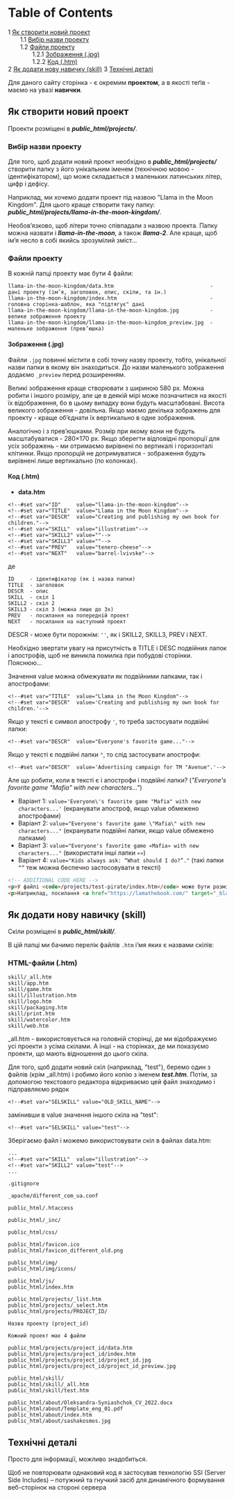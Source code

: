 # Table of Contents

1 [Як створити новий проект](#Як-створити-новий-проект)  
  1.1 [Вибір назви проекту](#Вибір-назви-проекту)  
  1.2 [Файли проекту](#Файли-проекту)  
    1.2.1 [Зображення (.jpg)](#Зображення-jpg)  
    1.2.2 [Код (.htm)](#Код-htm)  
2 [Як додати нову навичку (skill)](#Як-додати-нову-навичку-skill)
3 [Технічні деталі](#Технічні-деталі)


Для даного сайту сторінка - є окремим **проектом**, а в якості теґів - маємо на увазі **навички**.

## Як створити новий проект

Проекти розміщені в _**public_html/projects/**_.

### Вибір назви проекту

Для того, щоб додати новий проект необхідно в _**public_html/projects/**_ створити папку з його унікальним іменем (технічною мовою - ідентифікатором), що може складається з маленьких латинських літер, цифр і дефісу.

Наприклад, ми хочемо додати проект під назвою "Llama in the Moon Kingdom". Для цього краще створити таку папку: _**public_html/projects/llama-in-the-moon-kingdom/**_.

Необов’язково, щоб літери точно співпадали з назвою проекта. Папку можна назвати і _**llama-in-the-moon**_, а також _**llama-2**_. Але краще, щоб ім’я несло в собі якийсь зрозумілий зміст...

### Файли проекту

В кожній папці проекту має бути 4 файли:

```
llama-in-the-moon-kingdom/data.htm                               - дані проекту (ім’я, заголовок, опис, скіли, та ін.)
llama-in-the-moon-kingdom/index.htm                              - головна сторінка-шаблон, яка "підтягує" дані
llama-in-the-moon-kingdom/llama-in-the-moon-kingdom.jpg          - велике зображення проекту
llama-in-the-moon-kingdom/llama-in-the-moon-kingdom_preview.jpg  - маленьке зображення (прев’юшка)
```

#### Зображення (.jpg)

Файли `.jpg` повинні містити в собі точну назву проекту, тобто, унікальної назви папки в якому він знаходиться. До назви маленького зображення додаємо `_preview` перед розширенням.

Великі зображення краще створювати з шириною 580 px. Можна робити і іншого розміру, але це в деякій мірі може позначитися на якості їх відображення, бо в цьому випадку вони будуть масштабовані. Висота великого зображення - довільна. Якщо маємо декілька зображень для проекту - краще об’єднати їх вертикально в одне зображення.

Аналогічно і з прев’юшками. Розмір при якому вони не будуть масштабуватися - 280×170 px. Якщо зберегти відповідні пропорції для усіх зображень - ми отримаємо вирівнені по вертикалі і горизонталі клітинки. Якщо пропорцій не дотримуватися - зображення будуть вирівнені лише вертикально (по колонках).

#### Код (.htm)

- **data.htm**
```
<!--#set var="ID"     value="llama-in-the-moon-kingdom"-->
<!--#set var="TITLE"  value="Llama in the Moon Kingdom"-->
<!--#set var="DESCR"  value="Creating and publishing my own book for children."-->
<!--#set var="SKILL"  value="illustration"-->
<!--#set var="SKILL2" value=""-->
<!--#set var="SKILL3" value=""-->
<!--#set var="PREV"   value="tenero-cheese"-->
<!--#set var="NEXT"   value="barrel-lvivske"-->
```
де
```
ID     - ідентифікатор (як і назва папки)
TITLE  - заголовок
DESCR  - опис
SKILL  - скіл 1
SKILL2 - скіл 2
SKILL3 - скіл 3 (можна лише до 3х)
PREV   - посилання на попередній проект
NEXT   - посилання на наступний проект
```

DESCR - може бути порожнім: `''`, як і SKILL2, SKILL3, PREV і NEXT.

Необхідно звертати увагу на присутність в TITLE і DESC подвійних лапок і апострофів, щоб не виникла помилка при побудові сторінки. Пояснюю...

Значення value можна обмежувати як подвійними лапками, так і апострофами:
```
<!--#set var="TITLE"  value="Llama in the Moon Kingdom"-->
<!--#set var="DESCR"  value='Creating and publishing my own book for children.'-->
```
Якщо у тексті є символ апострофу `'`, то треба застосувати подвійні лапки: 
```
<!--#set var="DESCR"  value="Everyone's favorite game..."-->
```
Якщо у тексті є подвійні лапки `"`, то слід застосувати апострофи: 
```
<!--#set var="DESCR"  value='Advertising campaign for TM "Avenue".'-->
```
Але що робити, коли в тексті є і апострофи і подвійні лапки? (_"Everyone\'s favorite game "Mafia" with new characters..."_)

- Варіант 1: `value='Everyone\'s favorite game "Mafia" with new characters...'` (екранувати апостроф, якщо value обмежено апострофами)
- Варіант 2: `value="Everyone's favorite game \"Mafia\" with new characters..."` (екранувати подвійні лапки, якщо value обмежено лапками)
- Варіант 3: `value="Everyone's favorite game «Mafia» with new characters..."` (використати інші лапки `«»`)
- Варіант 4: `value="Kids always ask: “What should I do?”."` (такі лапки `“”` теж можна беспечно застосовувати в тексті)



```html
<!-- ADDITIONAL CODE HERE -->
<p>У файлі <code>/projects/test-pirate/index.htm</code> може бути розміщений додатковий html-код.</p>
<p>Наприклад, посилання <a href="https://lamathebook.com/" target="_blank">lamathebook</a>, яке буде відкриватися у новій вкладці...</p>

```

## Як додати нову навичку (skill)

Скіли розміщені в _**public_html/skill/**_.

В цій папці ми бачимо перелік файлів `.htm` і’мя яких є назвами скілів:

### HTML-файли (.htm)

```
skill/_all.htm
skill/app.htm
skill/game.htm
skill/illustration.htm
skill/logo.htm
skill/packaging.htm
skill/print.htm
skill/watercolor.htm
skill/web.htm
```

_all.htm - використовується на головній сторінці, де ми відображуємо усі проекти з усіма скілами. А інші - на сторінках, де ми показуємо проекти, що мають відношення до цього скіла.

Для того, щоб додати новий скіл (наприклад, "test"), беремо один з файлів (крім _all.htm) і робимо його копію з іменем _**test.htm**_.
Потім, за допомогою текстового редактора відкриваємо цей файл знаходимо і підправляємо рядок
```
<!--#set var="SELSKILL" value="OLD_SKILL_NAME"-->
```
замінивши в value значення іншого скіла на "test":
```
<!--#set var="SELSKILL" value="test"-->
```
Зберігаємо файл і можемо використовувати скіл в файлах data.htm:
```
...
<!--#set var="SKILL"  value="illustration"-->
<!--#set var="SKILL2" value="test"-->
...
```


```
.gitignore

_apache/different_com_ua.conf

public_html/.htaccess

public_html/_inc/

public_html/css/

public_html/favicon.ico
public_html/favicon_different_old.png

public_html/img/
public_html/img/icons/

public_html/js/
public_html/index.htm

public_html/projects/_list.htm
public_html/projects/_select.htm
public_html/projects/PROJECT_ID/

Назва проекту (project_id)

Кожний проект має 4 файли

public_html/projects/project_id/data.htm
public_html/projects/project_id/index.htm
public_html/projects/project_id/project_id.jpg
public_html/projects/project_id/project_id_preview.jpg

public_html/skill/
public_html/skill/_all.htm
public_html/skill/test.htm

public_html/about/Oleksandra-Syniashchok_CV_2022.docx
public_html/about/Template_eng_01.pdf
public_html/about/index.htm
public_html/about/sashakosmos.jpg

```

## Технічні деталі

Просто для інформації, можливо знадобиться.

Щоб не повторювати однаковий код я застосував технологію SSI (Server Side Includes) – потужний та гнучкий засіб для динамічного формування веб-сторінок на стороні сервера

